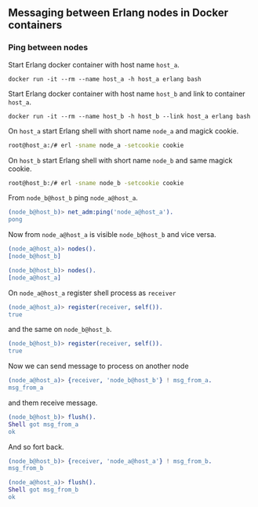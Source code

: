 ## Messaging between Erlang nodes in Docker containers 

### Ping between nodes

Start Erlang docker container with host name `host_a`.
```fish
docker run -it --rm --name host_a -h host_a erlang bash
```
Start Erlang docker container with host name `host_b` and link to container `host_a`.
```fish
docker run -it --rm --name host_b -h host_b --link host_a erlang bash
```

On `host_a` start Erlang shell with short name `node_a` and magick cookie.
```bash
root@host_a:/# erl -sname node_a -setcookie cookie
```
On `host_b` start Erlang shell with short name `node_b` and same magick cookie.
```bash
root@host_b:/# erl -sname node_b -setcookie cookie
```

From `node_b@host_b` ping `node_a@host_a`.
```erlang
(node_b@host_b)> net_adm:ping('node_a@host_a').
pong
```

Now from `node_a@host_a` is visible `node_b@host_b` and vice versa.
```erlang
(node_a@host_a)> nodes().
[node_b@host_b]
```
```erlang
(node_b@host_b)> nodes().
[node_a@host_a]
```

On `node_a@host_a` register shell process as `receiver`
```erlang
(node_a@host_a)> register(receiver, self()).
true
```
and the same on `node_b@host_b`.
```erlang
(node_b@host_b)> register(receiver, self()).
true
```

Now we can send message to process on another node
```erlang
(node_a@host_a)> {receiver, 'node_b@host_b'} ! msg_from_a.
msg_from_a
```
and them receive message.
```erlang
(node_b@host_b)> flush().
Shell got msg_from_a
ok
```

And so fort back.
```erlang
(node_b@host_b)> {receiver, 'node_a@host_a'} ! msg_from_b.
msg_from_b
```
```erlang
(node_a@host_a)> flush().
Shell got msg_from_b
ok
```
